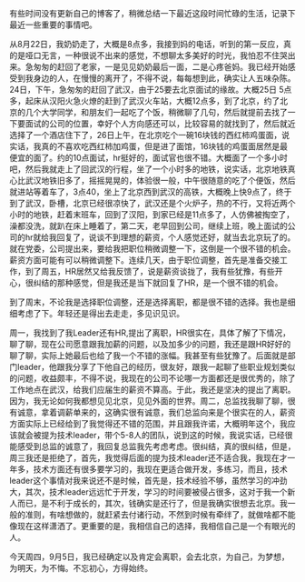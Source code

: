 ​	有些时间没有更新自己的博客了，稍微总结一下最近这段时间忙碌的生活，记录下最近一些重要的事情吧。

​	从8月22日，我奶奶走了，大概是8点多，我接到妈的电话，听到的第一反应，真的是哑口无言，一种很说不出来的感觉，不想聊太多美好的时光，我怕忍不住哭出来。急匆匆的赶回了老家，一是见见奶奶最后一面，二是心疼爸妈。我已经开始感受到我身边的人，在慢慢的离开了，不得不说，每每想到此，确实让人五味杂陈。24日，下午，急匆匆的赶回了武汉，由于25要去北京面试的缘故。大概25日 5点多，起床从汉阳火急火燎的赶到了武汉火车站，大概12点多，到了北京，约了北京的几个大学同学，和朋友们一起吃了个饭，稍微聊了几句，然后就提前去找了一下要面试的公司的位置，幸好个人方向感还可以，比较容易的就找到了，然后就近选择了一个酒店住下了，26日上午，在北京吃个一碗16块钱的西红柿鸡蛋面，说实话，我真的不喜欢吃西红柿加鸡蛋，但是进了面馆，16块钱的鸡蛋面居然是最便宜的面了。约的10点面试，hr挺好的，面试官也很不错。大概面了一个多小时吧，然后我就走上了回武汉的行程，坐了一个小时多的地铁，说实话，北京地铁真心比武汉地铁旧多了，摇摇晃晃的，体验很一般，中午很随意的吃了个便饭，然后就进站等着车了，3点40，坐上了北京西到武汉的高铁，大概晚上快9点了，终于到了武汉，卧槽，北京已经很凉快了，武汉还是个火炉子，热的不行，又将近两个小时的地铁，赶着末班车，回到了汉阳，到家已经是11点多了，人仿佛被掏空了，澡都没洗，就趴在床上睡着了，第二天，老早回到公司，继续上班，晚上面试的公司的hr就给我回复了，说谈不到理想的薪资，个人感觉还好，就当去北京玩了的。就在党委，公司提出来，要给我把职位稍微调整一下，这倒是一个很不错的机会。薪资方面可能有可以稍微调整下。连续几天，由于职位调整，首先是准备交接工作，到了周五，HR居然又给我反馈了，说是薪资谈拢了，我有些犹豫，有些开心，很纠结的那种感觉，但是我还是当下就回复了HR，是一个很不错的机会。

​	到了周末，不论我是选择职位调整，还是选择离职，都是很不错的选择。我也是细细考虑了下。年轻还是得出去走走，多见识见识。

​	周一，我找到了我Leader还有HR,提出了离职，HR很实在，具体了解了下情况，聊了聊，现在公司愿意跟我加薪的问题，以及加多少的问题，我还是跟HR好好的聊了聊，实际上她最后也给了我一个不错的涨幅。我甚至有些犹豫了。后面就是部门leader，他跟我分享了下他自己的经历，很友好，跟我一起聊了些职业规划类似的问题，收益颇丰，不得不说，我现在的公司不论哪一方面都还是很优秀的，除了工作地点在武汉，给我们应届生的薪资不算高。于此，我还是坚决的提出了离职。因为，我无论如何我都想见见北京，见见外面的世界。周二，总监找我聊了聊，很有诚意，拿着调薪单来的，这确实很有诚意，我们总监向来是个很实在的人，薪资方面实际上已经给到了我觉得还不错的范围，并且跟我许诺，大概明年这个，我应该就会被提为技术leader，带个5-8人的团队，说到这的时候，我说实话，已经很能感受到总监的诚意了，我回复总监我先考虑考虑。很纠结，真的很纠结，但是，周三我还是拒绝了，首先，我觉得后面的提为技术leader还不适合我，我现在才一年多，技术方面还有很多要学习的，我现在更适合做开发，多练习，而且，技术leader这个事情对我来说还不是时候，首先是，技术经验不够，虽然学习的冲劲大，其次，技术leader远远忙于开发，学习的时间要被侵占很多，这对于我一个新人而已，是不利于成长的，其次，钱确实是还行了，但是我确实很想去北京。我一般的准则，有啥想做的，就赶紧去付诸行动，不然到时候有牵绊了，就做啥都不能像现在这样潇洒了。更重要的是，我相信自己的选择，我相信自己是一个有眼光的人。

​	今天周四，9月5日，我已经确定以及肯定会离职，会去北京，为自己，为梦想，为明天，为不悔。不忘初心，方得始终。